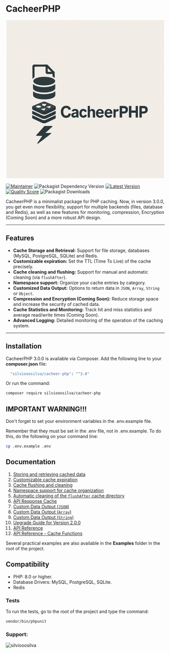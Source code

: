 # CacheerPHP

<p align="center"><a href="https://github.com/silviooosilva/CacheerPHP"><img src="docs/cacheer_php_logo.png" width="500"/></a></p>

[![Maintainer](https://img.shields.io/badge/maintainer-@silviooosilva-blue.svg?style=for-the-badge&color=blue)](https://github.com/silviooosilva)
![Packagist Dependency Version](https://img.shields.io/packagist/dependency-v/silviooosilva/cacheer-php/PHP?style=for-the-badge&color=blue)
[![Latest Version](https://img.shields.io/github/release/silviooosilva/CacheerPHP.svg?style=for-the-badge&color=blue)](https://github.com/silviooosilva/CacheerPHP/releases)
[![Quality Score](https://img.shields.io/scrutinizer/g/silviooosilva/CacheerPHP.svg?style=for-the-badge&color=blue)](https://scrutinizer-ci.com/g/silviooosilva/CacheerPHP)
![Packagist Downloads](https://img.shields.io/packagist/dt/silviooosilva/cacheer-php?style=for-the-badge&color=blue)

CacheerPHP is a minimalist package for PHP caching. Now, in version 3.0.0, you get even more flexibility, support for multiple backends (files, database and Redis), as well as new features for monitoring, compression, Encryption (Coming Soon) and a more robust API design.

---

## Features

- **Cache Storage and Retrieval:** Support for file storage, databases (MySQL, PostgreSQL, SQLite) and Redis.
- **Customizable expiration:** Set the TTL (Time To Live) of the cache precisely.
- **Cache cleaning and flushing:** Support for manual and automatic cleaning (via `flushAfter`).
- **Namespace support:** Organize your cache entries by category.
- **Customized Data Output:** Options to return data in `JSON`, `Array`, `String` or `Object`.
- **Compression and Encryption (Coming Soon):** Reduce storage space and increase the security of cached data.
- **Cache Statistics and Monitoring:** Track hit and miss statistics and average read/write times (Coming Soon).
- **Advanced Logging:** Detailed monitoring of the operation of the caching system.

---

## Installation

CacheerPHP 3.0.0 is available via Composer. Add the following line to your **composer.json** file:

```sh
  "silviooosilva/cacheer-php": "^3.0"
```

Or run the command:

```sh
composer require silviooosilva/cacheer-php
```

## IMPORTANT WARNING!!!

Don't forget to set your environment variables in the .env.example file.

Remember that they must be set in the .env file, not in .env.example.
To do this, do the following on your command line:

```sh
cp .env.example .env 
```

## Documentation

1.  [Storing and retrieving cached data](docs/example01.md)
2.  [Customizable cache expiration](docs/example02.md)
3.  [Cache flushing and cleaning](docs/example03.md)
4.  [Namespace support for cache organization](docs/example04.md)
5.  [Automatic cleaning of the `flushAfter` cache directory](docs/example09.md)
6.  [API Response Cache](docs/example05.md)
7.  [Custom Data Output (`JSON`)](docs/example06.md)
8.  [Custom Data Output (`Array`)](docs/example07.md)
9.  [Custom Data Output (`String`)](docs/example08.md)
10. [Upgrade Guide for Version 2.0.0](docs/guide2.0.0.md)
11. [API Reference](docs/api-reference.md)
12. [API Reference - Cache Functions](docs/API-Reference/FuncoesCache/README.md)

Several practical examples are also available in the **Examples** folder in the root of the project.

## Compatibility

- PHP: 8.0 or higher.
- Database Drivers: MySQL, PostgreSQL, SQLite.
- Redis

### Tests

To run the tests, go to the root of the project and type the command:

```sh
vendor/bin/phpunit
```

<h3 align="left">Support:</h3>
<p><a href="https://buymeacoffee.com/silviooosilva"> <img align="left" src="https://cdn.buymeacoffee.com/buttons/v2/default-yellow.png" height="50" width="210" alt="silviooosilva" /></a></p><br><br>
